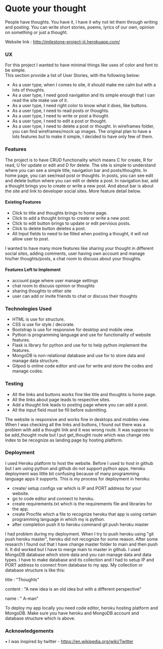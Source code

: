 # Quote your thought
People have thoughts. You have it, I have it why not let them through writing and posting. You can write short stories, poems, lyrics of our own, opinion on something or just a thought. 

Website link : http://milestone-project-iii.herokuapp.com/

### UX
For this project I wanted to have minimal things like uses of color and font to be simple.  
This section provide a list of User Stories, with the following below:
* As a user type, when I comes to site, it should make me calm but with a lots of thoughts.
* As a user type, I need good navigation and its simple enough that I can read the site make use of it.
* As a user type, I need right color to know what it does, like buttons.
* As a user type, I need to read posts or thoughts.
* As a user type, I need to write or post a thought.
* As a user type, I need to edit a post or thought.
* As a user type, I need to delete a post or thought.
In wireframes folder, you can find wireframes/mock up images. The original plan to have a lots features  but to make it simple, I decided to have only few of them. 

### Features
The project is to have CRUD functionality which means C for create, R for read, U for update or edit and D for delete. The site is simple to understand where you can see a simple title, navigation bar and posts/thoughts. In home page,  you can see/read post or thoughts. In posts, you can see edit and delete button where you can edit or delete a post. In navigation bar, add a thought brings you to create or write a new post. And about bar is about the site and link to developer social sites. More feature detail below.

#### Existing Features
* Click to title and thoughts brings to home page.
* Click to add a thought brings to create or write a new post. 
* Click to edit button brings to update or edit pervious posts.
* Click to delete button deletes a post.
* All Input fields to need to be filled when posting a thought, it will not allow user to post.

I wanted to have many more features like sharing your thought in different social sites, adding comments, user having own account and manage his/her thoughts/posts, a chat room to discuss about your thoughts.

#### Features Left to Implement
* account page where user manage settings
* chat room to discuss  opinion or thoughts
* sharing thoughts to other site
* user can add or invite friends to chat or discuss  their thoughts

### Technologies Used
* HTML  is use for structure.
* CSS  is use for style / decorate.
* Bootstrap is use for responsive for desktop and mobile view. 
* Python is programming language and use for functionality of website features.
* Flask is library for python and use for to help python implement the features.
* MongoDB is non-relational database and use for to store data and manage data structure.
* Gitpod is online code editor and use for write and store the codes and manage codes.

### Testing
* All the links and buttons works fine like title and thoughts is home page.
* All the links about page leads to respective sites.
* Add a thought link leads to posting page where you can add a post.
* All the input field must be fill before submitting.

The website is responsive and works fine in desktops and mobiles view.
When I was checking all the links and buttons, I found out there was a problem with add a thought link and it was wrong route. It was suppose to be add_thought route but I put get_thought route which was change into index to be recognize as landing page by hosting platform. 

### Deployment
I used Heroku platform to host the website. Before I used to host in github but I am using python and github do not support python apps. Heroku deployment was little bit confusing because of many programming language apps it supports. This is my process for deployment in heroku:
* create/ setup configs var which is IP and PORT address for your website.
* go to code editor and connect to heroku.
* create requirements.txt which is the requirements file and libraries for the app.
* create Procfile which a file to recognize heroku that app is using certain programming language in which my is python.
* after completion  push it to heroku command git push heroku master

I had problem during my deployment. When I try to push heroku using "git push heroku master", heroku did not recognize for some reason. After some research I found out that I have change master folder to main and then push it. It did worked but I have to merge main to master in github.
I used MongoDB database which store data and you can manage data and data types. I have to make database and its collection and I had to setup IP and PORT address to connect from database to my app. My collection or database structure is like this:

title : "Thoughts"

content : "A new idea is an old idea but with a different perspective"

name : " A-man"

To deploy my app locally you need code editor, heroku hosting platform  and MongoDB.  Make sure you have heroku and MongoDB account and database structure which is above. 

### Acknowledgements
•	I was inspired by twitter - https://en.wikipedia.org/wiki/Twitter

